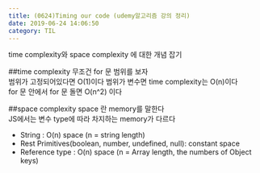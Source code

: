```yaml
---
title: (0624)Timing our code (udemy알고리즘 강의 정리)
date: 2019-06-24 14:06:50
category: TIL
---
```


time complexity와 space complexity 에 대한 개념 잡기  

##time complexity
무조건 for 문 범위를 보자  
범위가 고정되어있다면 O(1)이다
범위가 변수면 time complexity는 O(n)이다  
for 문 안에서 for 문 돌면 O(n^2) 이다  

##space complexity
space 란 memory를 말한다  
JS에서는 변수 type에 따라 차지하는 memory가 다르다  

- String : O(n) space (n = string length)
- Rest Primitives(boolean, number, undefined, null): constant space
- Reference type : O(n) space (n = Array length, the numbers of Object keys)

